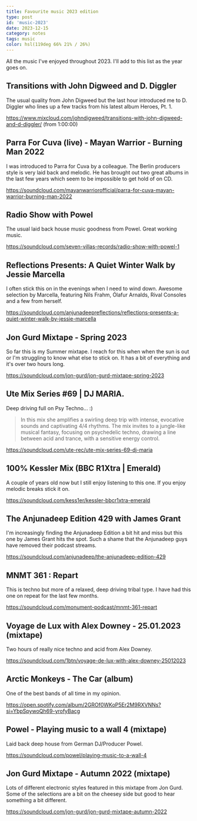 ```yaml
---
title: Favourite music 2023 edition
type: post
id: 'music-2023'
date: 2023-12-15
category: notes
tags: music
color: hsl(119deg 66% 21% / 26%)
---
```


All the music I've enjoyed throughout 2023. I'll add to this list as the year goes on.

## Transitions with John Digweed and D. Diggler

The usual quality from John Digweed but the last hour introduced me to D. Diggler who lines up a few tracks from his latest album Heroes, Pt. 1.

https://www.mixcloud.com/johndigweed/transitions-with-john-digweed-and-d-diggler/ (from 1:00:00)

## Parra For Cuva (live) - Mayan Warrior - Burning Man 2022

I was introduced to Parra for Cuva by a colleague. The Berlin producers style is very laid back and melodic. He has brought out two great albums in the last few years which seem to be impossible to get hold of on CD.

https://soundcloud.com/mayanwarriorofficial/parra-for-cuva-mayan-warrior-burning-man-2022

## Radio Show with Powel

The usual laid back house music goodness from Powel. Great working music.

https://soundcloud.com/seven-villas-records/radio-show-with-powel-1

## Reflections Presents: A Quiet Winter Walk by Jessie Marcella

I often stick this on in the evenings when I need to wind down. Awesome selection by Marcella, featuring Nils Frahm, Ólafur Arnalds, Rival Consoles and a few from herself.

https://soundcloud.com/anjunadeepreflections/reflections-presents-a-quiet-winter-walk-by-jessie-marcella

## Jon Gurd Mixtape - Spring 2023

So far this is my Summer mixtape. I reach for this when when the sun is out or I'm struggling to know what else to stick on. It has a bit of everything and it's over two hours long.

https://soundcloud.com/jon-gurd/jon-gurd-mixtape-spring-2023

## Ute Mix Series #69 | DJ MARIA.

Deep driving full on Psy Techno... :)

> In this mix she amplifies a swirling deep trip with intense, evocative sounds and captivating 4/4 rhythms. The mix invites to a jungle-like musical fantasy, focusing on psychedelic techno, drawing a line between acid and trance, with a sensitive energy control.

https://soundcloud.com/ute-rec/ute-mix-series-69-dj-maria

## 100% Kessler Mix (BBC R1Xtra | Emerald)
A couple of years old now but I still enjoy listening to this one. If you enjoy melodic breaks stick it on.

https://soundcloud.com/kess1er/kessler-bbcr1xtra-emerald

## The Anjunadeep Edition 429 with James Grant
I'm increasingly finding the Anjunadeep Edition a bit hit and miss but this one by James Grant hits the spot. Such a shame that the Anjunadeep guys have removed their podcast streams.

https://soundcloud.com/anjunadeep/the-anjunadeep-edition-429

## MNMT 361 : Repart
This is techno but more of a relaxed, deep driving tribal type. I have had this one on repeat for the last few months.

https://soundcloud.com/monument-podcast/mnmt-361-repart

## Voyage de Lux with Alex Downey - 25.01.2023 (mixtape)
Two hours of really nice techno and acid from Alex Downey.

https://soundcloud.com/1btn/voyage-de-lux-with-alex-downey-25012023

## Arctic Monkeys - The Car (album)
One of the best bands of all time in my opinion.

https://open.spotify.com/album/2GROf0WKoP5Er2M9RXVNNs?si=YbpSpywoQh69-yrofyBacg

## Powel - Playing music to a wall 4 (mixtape)
Laid back deep house from German DJ/Producer Powel.

https://soundcloud.com/powel/playing-music-to-a-wall-4


## Jon Gurd Mixtape - Autumn 2022 (mixtape)
Lots of different electronic styles featured in this mixtape from Jon Gurd. Some of the selections are a bit on the cheesey side but good to hear something a bit different.

https://soundcloud.com/jon-gurd/jon-gurd-mixtape-autumn-2022